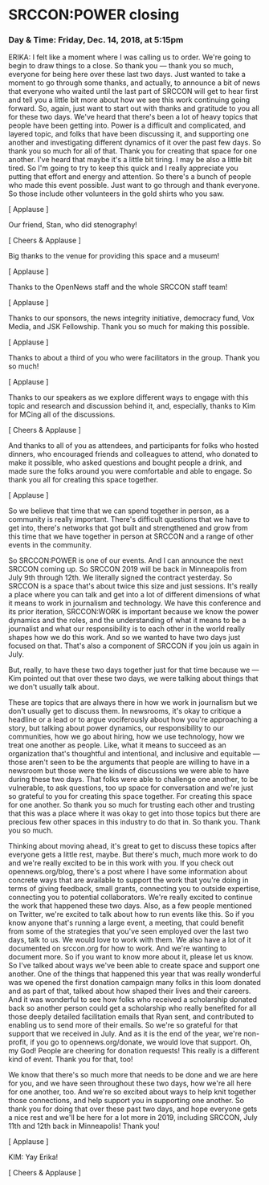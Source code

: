 ---
---

# SRCCON:POWER closing

### Day & Time: Friday, Dec. 14, 2018, at 5:15pm

ERIKA: I felt like a moment where I was calling us to order. We're going to begin to draw things to a close. So thank you — thank you so much, everyone for being here over these last two days. Just wanted to take a moment to go through some thanks, and actually, to announce a bit of news that everyone who waited until the last part of SRCCON will get to hear first and tell you a little bit more about how we see this work continuing going forward.
So, again, just want to start out with thanks and gratitude to you all for these two days. We've heard that there's been a lot of heavy topics that people have been getting into. Power is a difficult and complicated, and layered topic, and folks that have been discussing it, and supporting one another and investigating different dynamics of it over the past few days. So thank you so much for all of that. Thank you for creating that space for one another.
I've heard that maybe it's a little bit tiring. I may be also a little bit tired. So I'm going to try to keep this quick and I really appreciate you putting that effort and energy and attention. So there's a bunch of people who made this event possible. Just want to go through and thank everyone. So those include other volunteers in the gold shirts who you saw.

[ Applause ]

Our friend, Stan, who did stenography!

[ Cheers & Applause ]

Big thanks to the venue for providing this space and a museum!

[ Applause ]

Thanks to the OpenNews staff and the whole SRCCON staff team!

[ Applause ]

Thanks to our sponsors, the news integrity initiative, democracy fund, Vox Media, and JSK Fellowship. Thank you so much for making this possible.

[ Applause ]

Thanks to about a third of you who were facilitators in the group. Thank you so much!

[ Applause ]

Thanks to our speakers as we explore different ways to engage with this topic and research and discussion behind it, and, especially, thanks to Kim for MCing all of the discussions.

[ Cheers & Applause ]

And thanks to all of you as attendees, and participants for folks who hosted dinners, who encouraged friends and colleagues to attend, who donated to make it possible, who asked questions and bought people a drink, and made sure the folks around you were comfortable and able to engage. So thank you all for creating this space together.

[ Applause ]

So we believe that time that we can spend together in person, as a community is really important. There's difficult questions that we have to get into, there's networks that got built and strengthened and grow from this time that we have together in person at SRCCON and a range of other events in the community.

So SRCCON:POWER is one of our events. And I can announce the next SRCCON coming up. So SRCCON 2019 will be back in Minneapolis from July 9th through 12th. We literally signed the contract yesterday. So SRCCON is a space that's about twice this size and just sessions. It's really a place where you can talk and get into a lot of different dimensions of what it means to work in journalism and technology. We have this conference and its prior iteration, SRCCON:WORK is important because we know the power dynamics and the roles, and the understanding of what it means to be a journalist and what our responsibility is to each other in the world really shapes how we do this work. And so we wanted to have two days just focused on that. That's also a component of SRCCON if you join us again in July.

But, really, to have these two days together just for that time because we — Kim pointed out that over these two days, we were talking about things that we don't usually talk about.

These are topics that are always there in how we work in journalism but we don't usually get to discuss them. In newsrooms, it's okay to critique a headline or a lead or to argue vociferously about how you're approaching a story, but talking about power dynamics, our responsibility to our communities, how we go about hiring, how we use technology, how we treat one another as people. Like, what it means to succeed as an organization that's thoughtful and intentional, and inclusive and equitable — those aren't seen to be the arguments that people are willing to have in a newsroom but those were the kinds of discussions we were able to have during these two days. That folks were able to challenge one another, to be vulnerable, to ask questions, too up space for conversation and we're just so grateful to you for creating this space together. For creating this space for one another. So thank you so much for trusting each other and trusting that this was a place where it was okay to get into those topics but there are precious few other spaces in this industry to do that in. So thank you. Thank you so much.

Thinking about moving ahead, it's great to get to discuss these topics after everyone gets a little rest, maybe. But there's much, much more work to do and we're really excited to be in this work with you. If you check out opennews.org/blog, there's a post where I have some information about concrete ways that are available to support the work that you're doing in terms of giving feedback, small grants, connecting you to outside expertise, connecting you to potential collaborators. We're really excited to continue the work that happened these two days. Also, as a few people mentioned on Twitter, we're excited to talk about how to run events like this. So if you know anyone that's running a large event, a meeting, that could benefit from some of the strategies that you've seen employed over the last two days, talk to us. We would love to work with them. We also have a lot of it documented on srccon.org for how to work. And we're wanting to document more. So if you want to know more about it, please let us know. So I've talked about ways we've been able to create space and support one another. One of the things that happened this year that was really wonderful was we opened the first donation campaign many folks in this loom donated and as part of that, talked about how shaped their lives and their careers. And it was wonderful to see how folks who received a scholarship donated back so another person could get a scholarship who really benefited for all those deeply detailed facilitation emails that Ryan sent, and contributed to enabling us to send more of their emails. So we're so grateful for that support that we received in July. And as it is the end of the year, we're non-profit, if you go to opennews.org/donate, we would love that support. Oh, my God! People are cheering for donation requests! This really is a different kind of event. Thank you for that, too!

We know that there's so much more that needs to be done and we are here for you, and we have seen throughout these two days, how we're all here for one another, too. And we're so excited about ways to help knit together those connections, and help support you in supporting one another. So thank you for doing that over these past two days, and hope everyone gets a nice rest and we'll be here for a lot more in 2019, including SRCCON, July 11th and 12th back in Minneapolis! Thank you!

[ Applause ]

KIM: Yay Erika!

[ Cheers & Applause ]